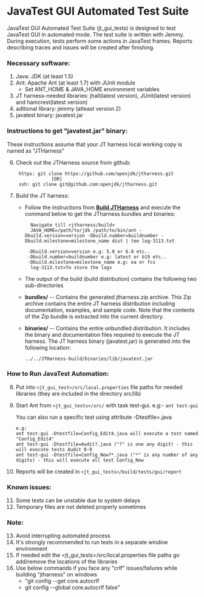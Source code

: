 # JavaTest GUI Automated Test Suite
JavaTest GUI Automated Test Suite (jt_gui_tests) is designed to test JavaTest GUI in automated mode. The test suite is written with Jemmy.
During execution, tests perform some actions in JavaTest frames. Reports describing traces and issues will be created after finishing.

### Necessary software:
1. Java: JDK (at least 1.5)
2. Ant: Apache Ant (at least 1.7) with JUnit module
   * Set ANT_HOME & JAVA_HOME environment variables
3. JT harness-needed libraries: jhall(latest version), JUnit(latest version) and hamcrest(latest version)
4. aditional library: jemmy (atleast version 2)
5. javatest binary: javatest.jar

### Instructions to get "javatest.jar" binary:

These instructions assume that your JT harness local working copy is named as "JTHarness"

6. Check out the JTHarness source from github:
   ```
    https: git clone https://github.com/openjdk/jtharness.git
                [OR]
    ssh: git clone git@github.com:openjdk/jtharness.git
    ```
7. Build the JT harness:

    * Follow the instructions from [**Build JTHarness**](https://wiki.openjdk.java.net/pages/viewpage.action?pageId=18448519) and execute the command below to get the JTharness bundles and binaries:
      ```
        Navigate till <jtharness/build>
        JAVA_HOME=/path/to/jdk /path/to/bin/ant -Dbuild.version=version -Dbuild.number=buildnumber -Dbuild.milestone=milestone_name dist | tee log-3113.txt

       -Dbuild.version=version e.g: 5.0 or 6.0 etc..
       -Dbuild.number=buildnumber e.g: latest or b19 etc..
       -Dbuild.milestone=milestone_name e.g: ea or fcs
        log-3113.txt=To store the logs
      ```

    * The output of the build (build distribution) contains the following two sub-directories

    * **bundles/** -- Contains the generated jtharness.zip archive. This Zip archive contains the entire JT harness distribution including documentation, examples, and sample     code.     Note that the contents of the Zip bundle is extracted into the current directory.

    * **binaries/** -- Contains the entire unbundled distribution. It includes the binary and documentation files required to execute the JT harness. The JT harness binary             (javatest.jar) is generated into the following location:

      ```../../JTHarness-build/binaries/lib/javatest.jar```

### How to Run JavaTest Automation:

8.  Put into ```<jt_gui_test>/src/local.properties``` file paths for needed libraries (they are included in the directory src/lib)

9. Start Ant from ```<jt_gui_tests>/src/``` with task test-gui. e.g:- ```ant test-gui```

     You can also run a specific test using attribute -Dtestfile=<testname>.java

    ```
    e.g:
    ant test-gui -Dtestfile=Config_Edit4.java will execute a test named "Config_Edit4"
    ant test-gui -Dtestfile=Audit?.java ("?" is one any digit) - this will execute tests Audit 0-9
    ant test-gui -Dtestfile=Config_New?*.java ("*" is any number of any digits) - this will execute all test Config_New
    ```

10. Reports will be created in ```<jt_gui_tests>/build/tests/gui/report```

### Known issues:
  11. Some tests can be unstable due to system delays
  12. Temporary files are not deleted properly sometimes

### Note:
  13. Avoid interrupting automated process
  14. It's strongly recommended to run tests in a separate window environment
  15. If needed edit the <jt_gui_tests>/src/local.properties file paths go add/remove the locations of the libraries
  16. Use below commands if you face any "crlf" issues/failures while building "jtharness" on windows
      * "git config --get core.autocrlf
      *  git config --global core.autocrlf false"
